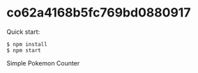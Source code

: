 # co62a4168b5fc769bd0880917

Quick start:

```
$ npm install
$ npm start
````
Simple Pokemon Counter
